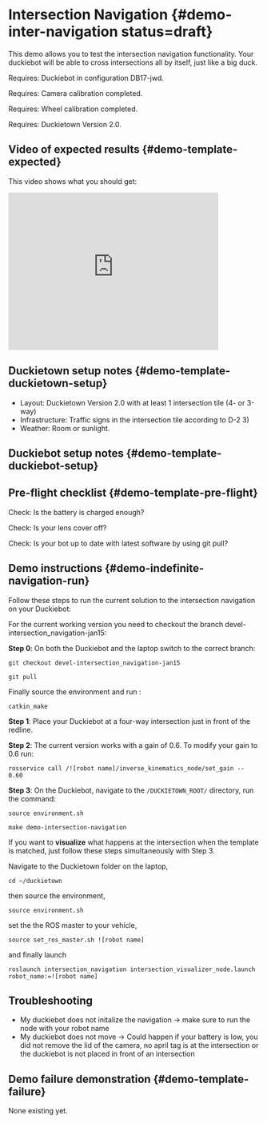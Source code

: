 # Intersection Navigation  {#demo-inter-navigation status=draft}

This demo allows you to test the intersection navigation functionality. Your duckiebot will be able to cross intersections all by itself, just like a big duck.

<div class='requirements' markdown="1">

Requires: Duckiebot in configuration DB17-jwd.

Requires: Camera calibration completed.

Requires: Wheel calibration completed.

Requires: Duckietown Version 2.0.

</div>

## Video of expected results {#demo-template-expected}

This video shows what you should get:

<iframe width="420" height="315" src="https://www.youtube.com/watch?v=x2rPmNqhteo&feature=youtu.be" frameborder="0" allowfullscreen></iframe>

## Duckietown setup notes {#demo-template-duckietown-setup}

* Layout: Duckietown Version 2.0 with at least 1 intersection tile (4- or 3-way)
* Infrastructure: Traffic signs in the intersection tile according to D-2 3)
* Weather: Room or sunlight.

## Duckiebot setup notes {#demo-template-duckiebot-setup}




## Pre-flight checklist {#demo-template-pre-flight}

Check: Is the battery is charged enough?

Check: Is your lens cover off?

Check: Is your bot up to date with latest software by using git pull?




## Demo instructions {#demo-indefinite-navigation-run}

Follow these steps to run the current solution to the intersection navigation on your Duckiebot:

For the current working version you need to checkout the branch devel-intersection_navigation-jan15:

**Step 0**: On both the Duckiebot and the laptop switch to the correct branch:

```
git checkout devel-intersection_navigation-jan15
```

```
git pull
```

Finally source the environment and run : 

```
catkin_make
```

**Step 1**: Place your Duckiebot at a four-way intersection just in front of the redline.

**Step 2**: The current version works with a gain of 0.6. To modify your gain to 0.6 run:

```
rosservice call /![robot name]/inverse_kinematics_node/set_gain -- 0.60
```

**Step 3**: On the Duckiebot, navigate to the `/DUCKIETOWN_ROOT/` directory, run the command:

```
source environment.sh
```

``` 
make demo-intersection-navigation
```

If you want to **visualize** what happens at the intersection when the template is matched, just follow these steps simultaneously with Step 3.

Navigate to the Duckietown folder on the laptop,

```
cd ~/duckietown
```

then source the environment,

```
source environment.sh
```

set the the ROS master to your vehicle,

```
source set_ros_master.sh ![robot name]
```

and finally launch 

```
roslaunch intersection_navigation intersection_visualizer_node.launch robot_name:=![robot name]
```

## Troubleshooting

* My duckiebot does not initalize the navigation -> make sure to run the node with your robot name
* My duckiebot does not move -> Could happen if your battery is low, you did not remove the lid of the camera, no april tag is at the intersection or the duckiebot is not placed in front of an intersection


## Demo failure demonstration {#demo-template-failure}
None existing yet. 

